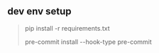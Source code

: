 dev env setup
----

> pip install -r requirements.txt
> 
> pre-commit install --hook-type pre-commit
